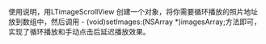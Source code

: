 使用说明，用LTimageScrollView 创建一个对象，将你需要循环播放的照片地址放到数组中，然后调用 - (void)setImages:(NSArray *)imagesArray;方法即可，实现了循环播放和手动点击后延迟播放效果。
